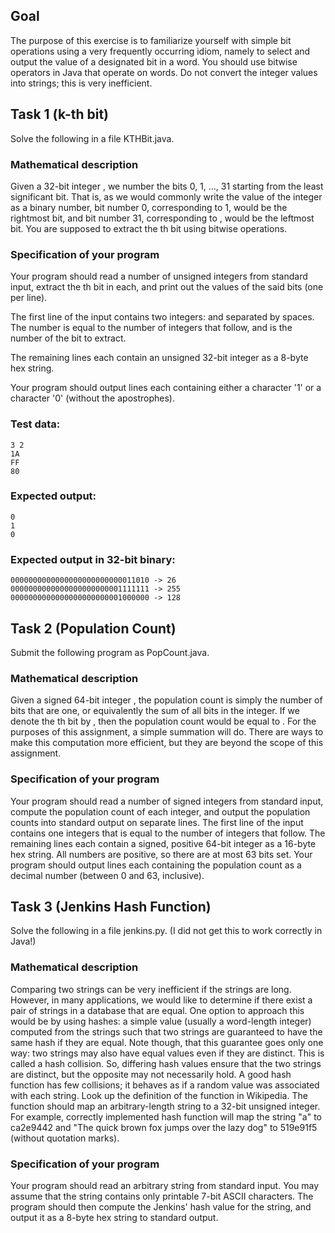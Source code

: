 ## Goal
The purpose of this exercise is to familiarize yourself with simple bit operations using a very frequently occurring idiom, namely to select and output the value of a designated bit in a word. You should use bitwise operators in Java that operate on words. Do not convert the integer values into strings; this is very inefficient.

## Task 1 (k-th bit)
Solve the following in a file KTHBit.java.

### Mathematical description
Given a 32-bit integer 
, we number the bits 0, 1, ..., 31 starting from the least significant bit. That is, as we would commonly write the value of the integer as a binary number, bit number 0, corresponding to 1, would be the rightmost bit, and bit number 31, corresponding to 
, would be the leftmost bit. You are supposed to extract the 
th bit using bitwise operations.

### Specification of your program
Your program should read a number of unsigned integers from standard input, extract the 
th bit in each, and print out the values of the said bits (one per line).

The first line of the input contains two integers: 
 and 
 separated by spaces. The number 
 is equal to the number of integers that follow, and 
 is the number of the bit to extract.

The remaining 
 lines each contain an unsigned 32-bit integer as a 8-byte hex string.

Your program should output 
 lines each containing either a character '1' or a character '0' (without the apostrophes).

 ### Test data:
 ```
 3 2
1A
FF
80
 ```

 ### Expected output:
 ```
 0
 1
 0
 ```
### Expected output in 32-bit binary:
```
0000000000000000000000000011010 -> 26
0000000000000000000000001111111 -> 255
0000000000000000000000001000000 -> 128
```

## Task 2 (Population Count)
Submit the following program as PopCount.java.

### Mathematical description
Given a signed 64-bit integer 
, the population count is simply the number of bits that are one, or equivalently the sum of all bits in the integer. If we denote the 
th bit by 
, then the population count would be equal to 
. For the purposes of this assignment, a simple summation will do. There are ways to make this computation more efficient, but they are beyond the scope of this assignment.

### Specification of your program
Your program should read a number of signed integers from standard input, compute the population count of each integer, and output the population counts into standard output on separate lines. The first line of the input contains one integers 
 that is equal to the number of integers that follow. The remaining 
 lines each contain a signed, positive 64-bit integer as a 16-byte hex string. All numbers are positive, so there are at most 63 bits set. Your program should output 
 lines each containing the population count as a decimal number (between 0 and 63, inclusive).

## Task 3 (Jenkins Hash Function)
Solve the following in a file jenkins.py. (I did not get this to work correctly in Java!)

### Mathematical description
Comparing two strings can be very inefficient if the strings are long. However, in many applications, we would like to determine if there exist a pair of strings in a database that are equal. One option to approach this would be by using hashes: a simple value (usually a word-length integer) computed from the strings such that two strings are guaranteed to have the same hash if they are equal. Note though, that this guarantee goes only one way: two strings may also have equal values even if they are distinct. This is called a hash collision. So, differing hash values ensure that the two strings are distinct, but the opposite may not necessarily hold. A good hash function has few collisions; it behaves as if a random value was associated with each string. Look up the definition of the function in Wikipedia. The function should map an arbitrary-length string to a 32-bit unsigned integer. For example, correctly implemented hash function will map the string "a" to ca2e9442 and "The quick brown fox jumps over the lazy dog" to 519e91f5 (without quotation marks).

### Specification of your program
Your program should read an arbitrary string from standard input. You may assume that the string contains only printable 7-bit ASCII characters. The program should then compute the Jenkins' hash value for the string, and output it as a 8-byte hex string to standard output.